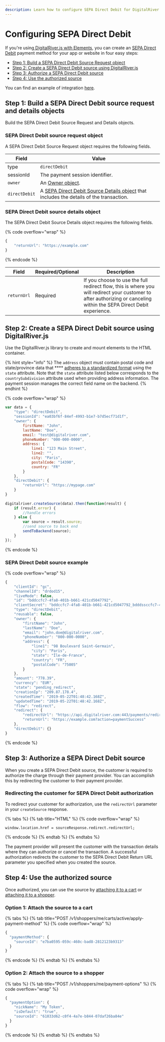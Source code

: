 ```yaml
---
description: Learn how to configure SEPA Direct Debit for DigitalRiver.js with Elements.
---
```


# Configuring SEPA Direct Debit

If you're using[ DigitalRiver.js with Elements](../), you can create an [SEPA Direct Debit](../../../supported-payment-methods/sepa-direct-debit.md) payment method for your app or website in four easy steps:

* [Step 1: Build a SEPA Direct Debit Source Request object](direct-debit.md#step-1-build-a-direct-debit-source-request-and-details-objects)
* [Step 2: Create a SEPA Direct Debit source using DigitalRiver.js](direct-debit.md#step-2-create-a-direct-debit-source-using-digitalriver-js)
* [Step 3: Authorize a SEPA Direct Debit source](direct-debit.md#step-3-authorize-a-direct-debit-source)
* [Step 4: Use the authorized source](direct-debit.md#step-4-use-the-authorized-source)

You can find an example of integration [here](https://drh.img.digitalriver.com/DRHM/Storefront/Site/drdod15/pb/multimedia/directdebit.html).

## Step 1: Build a SEPA Direct Debit source request and details objects

Build the SEPA Direct Debit Source Request and Details objects.&#x20;

### SEPA Direct Debit source request object

A SEPA Direct Debit Source Request object requires the following fields.

| Field         | Value                                                                                                                                              |
| ------------- | -------------------------------------------------------------------------------------------------------------------------------------------------- |
| type          | `directDebit`                                                                                                                                      |
| sessionId     | The payment session identifier.                                                                                                                    |
| `owner`       | An [Owner object](common-payment-objects.md#owner-object).                                                                                         |
| `directDebit` | A [SEPA Direct Debit Source Details object](direct-debit.md#sepa-direct-debit-source-details-object) that includes the details of the transaction. |

### SEPA Direct Debit source details object

The SEPA Direct Debit Source Details object requires the following fields.

{% code overflow="wrap" %}
```javascript
{
    "returnUrl": "https://example.com"
}
```
{% endcode %}

| Field       | Required/Optional | Description                                                                                                                                                           |
| ----------- | ----------------- | --------------------------------------------------------------------------------------------------------------------------------------------------------------------- |
| `returnUrl` | Required          | If you choose to use the full redirect flow, this is where you will redirect your customer to after authorizing or canceling within the SEPA Direct Debit experience. |

## Step 2: Create a SEPA Direct Debit source using DigitalRiver.js

Use the DigitalRiver.js library to create and mount elements to the HTML container.

{% hint style="info" %}
The `address` object must contain postal code and state/province data that **** [adheres to a standardized format](../../../../shopper-apis/cart/creating-or-updating-a-cart/providing-address-information.md) using the `state` attribute. Note that the `state` attribute listed below corresponds to the `countrySubdivision` attribute used when providing address information. The payment session manages the correct field name on the backend.
{% endhint %}

{% code overflow="wrap" %}
```javascript
var data = {
    "type": "directDebit",
    "sessionId": "ea03bf6f-84ef-4993-b1e7-b7d5ecf71d1f",
    "owner": {
        firstName: "John",
        lastName: "Doe",
        email: "test@digitalriver.com",
        phoneNumber: "000-000-0000",
        address: {
            line1: "123 Main Street",
            line2: "",
            city: "Paris",
            postalCode: "14390",
            country: "FR"
        }
    },
    "directDebit": {
        "returnUrl": "https://mypage.com"
    }
}
  
digitalriver.createSource(data).then(function(result) {
    if (result.error) {
        //handle errors
    } else {
        var source = result.source;
        //send source to back end
        sendToBackend(source);
    }
});
```
{% endcode %}

### SEPA Direct Debit source example

{% code overflow="wrap" %}
```javascript
{
    "clientId": "gc",
    "channelId": "drdod15",
    "liveMode": false,
    "id": "bddccfc7-4fa8-401b-b661-421cd5047792",
    "clientSecret": "bddccfc7-4fa8-401b-b661-421cd5047792_bdddssccfc7-4fa8-401b-b661-421cd5047792",
    "type": "directDebit",
    "reusable": false,
    "owner": {
        "firstName": "John",
        "lastName": "Doe",
        "email": "john.doe@digitalriver.com",
        "phoneNumber": "000-000-0000",
        "address": {
            "line1": "98 Boulevard Saint-Germain",
            "city": "Paris",
            "state": "Île-de-France",
            "country": "FR",
            "postalCode": "75005"
        }
    },
    "amount": "778.39",
    "currency": "EUR",
    "state": "pending_redirect",
    "creationIp": "209.87.178.4",
    "createdTime": "2019-05-22T01:48:42.168Z",
    "updatedTime": "2019-05-22T01:48:42.168Z",
    "flow": "redirect",
    "redirect": {
        "redirectUrl": "https://api.digitalriver.com:443/payments/redirects/4e478578-843a-48a5-beef-66c0dae99f5d?apiKey=pk_test_6cb0fe9ce3124093a9ad906f6c589e2d",
        "returnUrl": "https://example.com?action=paymentSuccess"
    },
    "directDebit": {}
}
```
{% endcode %}

## Step 3: Authorize a SEPA Direct Debit source

When you create a SEPA Direct Debit source, the customer is required to authorize the charge through their payment provider. You can accomplish this by redirecting the customer to their payment provider.

### Redirecting the customer for SEPA Direct Debit authorization

To redirect your customer for authorization, use the `redirectUrl` parameter in your `createSource` response.

{% tabs %}
{% tab title="HTML" %}
{% code overflow="wrap" %}
```markup
window.location.href = sourceResponse.redirect.redirectUrl;
```
{% endcode %}
{% endtab %}
{% endtabs %}

The payment provider will present the customer with the transaction details where they can authorize or cancel the transaction. A successful authorization redirects the customer to the SEPA Direct Debit Return URL parameter you specified when you created the source.

## Step 4: Use the authorized source

Once authorized, you can use the source by [attaching it to a cart](../../../sources/#attaching-a-payment-method-to-an-order-or-cart) or [attaching it to a shopper](../../../sources/#attaching-a-payment-method-to-an-order-or-cart).

### Option 1: Attach the source to a cart

{% tabs %}
{% tab title="POST /v1/shoppers/me/carts/active/apply-payment-method" %}
{% code overflow="wrap" %}
```javascript
{
  "paymentMethod": {
    "sourceId": "e7ba0595-059c-460c-bad8-2812123b9313"
  }
}
```
{% endcode %}
{% endtab %}
{% endtabs %}

### Option 2: Attach the source to a shopper

{% tabs %}
{% tab title="POST /v1/shoppers/me/payment-options" %}
{% code overflow="wrap" %}
```javascript
{
  "paymentOption": {
    "nickName": "My Token",
    "isDefault": "true",
    "sourceId": "61033d62-c0f4-4a7e-b844-07daf26ba84e"
  }
}
```
{% endcode %}
{% endtab %}
{% endtabs %}
